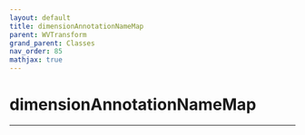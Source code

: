 ```yaml
---
layout: default
title: dimensionAnnotationNameMap
parent: WVTransform
grand_parent: Classes
nav_order: 85
mathjax: true
---
```


#  dimensionAnnotationNameMap




---

